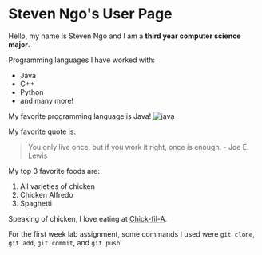 # Steven Ngo's User Page
Hello, my name is Steven Ngo and I am a **third year computer science major**.

Programming languages I have worked with:
* Java
* C++
* Python
* and many more!
  
My favorite programming language is Java!
![java](javapic.avif)

My favorite quote is: 
> You only live once, but if you work it right, once is enough. - Joe E. Lewis

My top 3 favorite foods are:
1.  All varieties of chicken
2.  Chicken Alfredo
3.  Spaghetti

Speaking of chicken, I love eating at [Chick-fil-A](https://www.chick-fil-a.com/).

For the first week lab assignment, some commands I used were `git clone`, `git add`, `git commit`, and `git push`!
